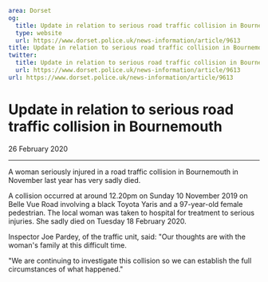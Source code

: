 ```yaml
area: Dorset
og:
  title: Update in relation to serious road traffic collision in Bournemouth
  type: website
  url: https://www.dorset.police.uk/news-information/article/9613
title: Update in relation to serious road traffic collision in Bournemouth |
twitter:
  title: Update in relation to serious road traffic collision in Bournemouth
  url: https://www.dorset.police.uk/news-information/article/9613
url: https://www.dorset.police.uk/news-information/article/9613
```

# Update in relation to serious road traffic collision in Bournemouth

26 February 2020

* * *

A woman seriously injured in a road traffic collision in Bournemouth in November last year has very sadly died.

A collision occurred at around 12.20pm on Sunday 10 November 2019 on Belle Vue Road involving a black Toyota Yaris and a 97-year-old female pedestrian. The local woman was taken to hospital for treatment to serious injuries. She sadly died on Tuesday 18 February 2020.

Inspector Joe Pardey, of the traffic unit, said: "Our thoughts are with the woman's family at this difficult time.

"We are continuing to investigate this collision so we can establish the full circumstances of what happened."

